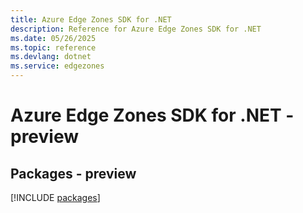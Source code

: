 ```yaml
---
title: Azure Edge Zones SDK for .NET
description: Reference for Azure Edge Zones SDK for .NET
ms.date: 05/26/2025
ms.topic: reference
ms.devlang: dotnet
ms.service: edgezones
---
```

# Azure Edge Zones SDK for .NET - preview
## Packages - preview
[!INCLUDE [packages](edge-zones-index.md)]